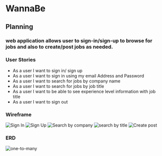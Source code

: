 # WannaBe

## Planning

### web application allows user to sign-in/sign-up to browse for jobs and also to create/post jobs as needed.

### User Stories

- As a user I want to sign in/ sign up
- As a user I want to sign in using my email Address and Password
- As a user I want to search for jobs by company name
- As a user I want to search for jobs by job title
- As a user I want to be able to see experience level information with job title
- As a user I want to sign out

### Wireframe

![Sign In](https://user-images.githubusercontent.com/80496765/115585431-9812d880-a299-11eb-8883-24b2dc187820.png)
![Sign Up](https://user-images.githubusercontent.com/80496765/115585401-90533400-a299-11eb-92c8-6137ceac86be.png)
![Search by company](https://user-images.githubusercontent.com/80496765/115585531-b1b42000-a299-11eb-9b8b-a8d2e7b6e8e8.png)
![search by title](https://user-images.githubusercontent.com/80496765/115585546-b547a700-a299-11eb-8cee-efc553a231a7.png)
![Create post](https://user-images.githubusercontent.com/80496765/115585549-b678d400-a299-11eb-922f-48dfa292e37a.png)

### ERD

![one-to-many](https://user-images.githubusercontent.com/80496765/115587856-238d6900-a29c-11eb-9779-3ae60cc4e6a7.png)
